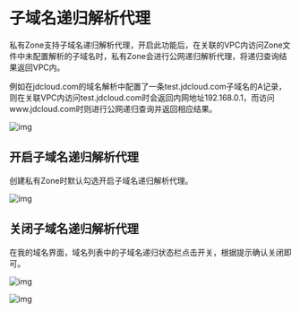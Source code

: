 # 子域名递归解析代理

私有Zone支持子域名递归解析代理，开启此功能后，在关联的VPC内访问Zone文件中未配置解析的子域名时，私有Zone会进行公网递归解析代理，将递归查询结果返回VPC内。

例如在jdcloud.com的域名解析中配置了一条test.jdcloud.com子域名的A记录，则在关联VPC内访问test.jdcloud.com时会返回内网地址192.168.0.1，而访问www.jdcloud.com时则进行公网递归查询并返回相应结果。

![img](../../../../../image/privatezone/recursion01.png)

## 开启子域名递归解析代理

创建私有Zone时默认勾选开启子域名递归解析代理。

![img](../../../../../image/privatezone/recursion02.png)

## 关闭子域名递归解析代理

在我的域名界面，域名列表中的子域名递归状态栏点击开关，根据提示确认关闭即可。

![img](../../../../../image/privatezone/recursion03.png)

![img](../../../../../image/privatezone/recursion04.png)
